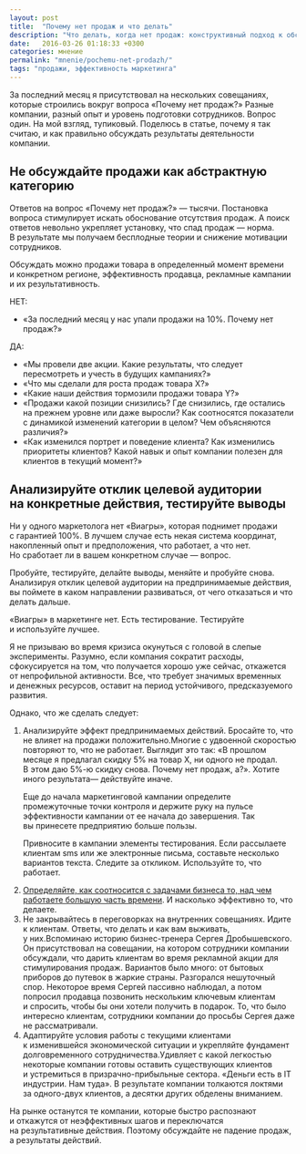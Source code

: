 ```yaml
---
layout: post
title:  "Почему нет продаж и что делать"
description: "Что делать, когда нет продаж: конструктивный подход к обсуждению причин + 4 практические рекомендации"
date:   2016-03-26 01:18:33 +0300
categories: мнение
permalink: "mnenie/pochemu-net-prodazh/"
tags: "продажи, эффективность маркетинга"
---
```


<p>За&nbsp;последний месяц я&nbsp;присутствовал на&nbsp;нескольких совещаниях, которые строились вокруг вопроса «Почему нет продаж?» Разные компании, разный опыт и&nbsp;уровень подготовки сотрудников. Вопрос один. На&nbsp;мой взгляд, тупиковый. Поделюсь в&nbsp;статье, почему я&nbsp;так считаю, и&nbsp;как правильно обсуждать результаты деятельности компании.</p> <!--more-->
<h2>Не&nbsp;обсуждайте продажи как абстрактную категорию</h2>
<p>Ответов на&nbsp;вопрос «Почему нет продаж?»&nbsp;— тысячи. Постановка вопроса стимулирует искать обоснование отсутствия продаж. А&nbsp;поиск ответов невольно укрепляет установку, что спад продаж&nbsp;— норма. В&nbsp;результате мы&nbsp;получаем бесплодные теории и&nbsp;снижение мотивации сотрудников.</p>
<p>Обсуждать можно продажи товара в&nbsp;определенный момент времени и&nbsp;конкретном регионе, эффективность продавца, рекламные кампании и&nbsp;их&nbsp;результативность.</p>
<p>НЕТ:</p>
<ul> 
	<li>«За&nbsp;последний месяц у&nbsp;нас упали продажи на&nbsp;10%. Почему нет продаж?»</li>
 </ul>
<p>ДА:</p>
<ul> 
	<li>«Мы&nbsp;провели две акции. Какие результаты, что следует пересмотреть и&nbsp;учесть в&nbsp;будущих кампаниях?»</li>
	<li>«Что мы&nbsp;сделали для роста продаж товара Х?»</li>
	<li>«Какие наши действия тормозили продажи товара Y?»</li>
	<li>«Продажи какой позиции снизились? Где снизились, где остались на&nbsp;прежнем уровне или даже выросли? Как соотносятся показатели с&nbsp;динамикой изменений категории в&nbsp;целом? Чем объясняются различия?»</li>
	<li>«Как изменился портрет и&nbsp;поведение клиента? Как изменились приоритеты клиентов? Какой навык и&nbsp;опыт компании полезен для клиентов в&nbsp;текущий момент?»</li>
 </ul>
<h2>Анализируйте отклик целевой аудитории на&nbsp;конкретные действия, тестируйте выводы</h2>
<p>Ни&nbsp;у&nbsp;одного маркетолога нет «Виагры», которая поднимет продажи с&nbsp;гарантией 100%. В&nbsp;лучшем случае есть некая система координат, накопленный опыт и&nbsp;предположения, что работает, а&nbsp;что нет. Но&nbsp;сработает&nbsp;ли в&nbsp;вашем конкретном случае&nbsp;— вопрос.</p>
<p>Пробуйте, тестируйте, делайте выводы, меняйте и&nbsp;пробуйте снова. Анализируя отклик целевой аудитории на&nbsp;предпринимаемые действия, вы&nbsp;поймете в&nbsp;каком направлении развиваться, от&nbsp;чего отказаться и&nbsp;что делать дальше.</p>
<div class="hip">«Виагры» в&nbsp;маркетинге нет. Есть тестирование. Тестируйте и&nbsp;используйте лучшее.</a></div>
<p>Я&nbsp;не&nbsp;призываю во&nbsp;время кризиса окунуться с&nbsp;головой в&nbsp;слепые эксперименты. Разумно, если компания сократит расходы, сфокусируется на&nbsp;том, что получается хорошо уже сейчас, откажется от&nbsp;непрофильной активности. Все, что требует значимых временных и&nbsp;денежных ресурсов, оставит на&nbsp;период устойчивого, предсказуемого развития.</p>
<p>Однако, что&nbsp;же сделать следует:</p>
<ol> 
	<li>Анализируйте эффект предпринимаемых действий. Бросайте&nbsp;то, что не&nbsp;влияет на&nbsp;продажи положительно.Многие с&nbsp;удвоенной скоростью повторяют&nbsp;то, что не&nbsp;работает. Выглядит это так: «В&nbsp;прошлом месяце я&nbsp;предлагал скидку&nbsp;5% на&nbsp;товар&nbsp;Х, ни&nbsp;одного не&nbsp;продал. В&nbsp;этом даю 5%-ю скидку снова. Почему нет продаж, а?». Хотите иного результата— действуйте иначе. 
<p>Еще до&nbsp;начала маркетинговой кампании определите промежуточные точки контроля и&nbsp;держите руку на&nbsp;пульсе эффективности кампании от&nbsp;ее&nbsp;начала до&nbsp;завершения. Так вы&nbsp;принесете предприятию больше пользы.</p>
<p>Привносите в&nbsp;кампании элементы тестирования. Если рассылаете клиентам sms или&nbsp;же электронные письма, составьте несколько вариантов текста. Следите за&nbsp;откликом. Используйте&nbsp;то, что работает.</p>
 </li>
<li><a href="http://www.bartoshevich.by/instrukcii/effektivnost-marketinga/">Определяйте, как соотносится с&nbsp;задачами бизнеса&nbsp;то, над чем работаете большую часть времени</a>. И&nbsp;насколько эффективно&nbsp;то, что делаете.</li>
<li>Не&nbsp;закрывайтесь в&nbsp;переговорках на&nbsp;внутренних совещаниях. Идите к&nbsp;клиентам. Ответы, что делать и&nbsp;как вам выживать, у&nbsp;них.Вспоминаю историю бизнес-тренера Сергея Дробышевского. Он&nbsp;присутствовал на&nbsp;совещании, на&nbsp;котором сотрудники компании обсуждали, что дарить клиентам во&nbsp;время рекламной акции для стимулирования продаж. Вариантов было много: от&nbsp;бытовых приборов до&nbsp;путевок в&nbsp;жаркие страны. Разгорался нешуточный спор. Некоторое время Сергей пассивно наблюдал, а&nbsp;потом попросил продавца позвонить нескольким ключевым клиентам и&nbsp;спросить, чтобы&nbsp;бы они хотели получить в&nbsp;подарок. То, что было интересно клиентам, сотрудники компании до&nbsp;просьбы Сергея даже не&nbsp;рассматривали.</li>
<li>Адаптируйте условия работы с&nbsp;текущими клиентами к&nbsp;изменившейся экономической ситуации и&nbsp;укрепляйте фундамент долговременного сотрудничества.Удивляет с&nbsp;какой легкостью некоторые компании готовы оставить существующих клиентов и&nbsp;устремиться в&nbsp;призрачно-прибыльные сектора. «Деньги есть в&nbsp;IT индустрии. Нам туда». В&nbsp;результате компании толкаются локтями за&nbsp;одного-двух клиентов, а&nbsp;десятки других обделены вниманием.</li>
 </ol>
<p>На&nbsp;рынке останутся те&nbsp;компании, которые быстро распознают и&nbsp;откажутся от&nbsp;неэффективных шагов и&nbsp;переключатся на&nbsp;результативные действия. Поэтому обсуждайте не&nbsp;падение продаж, а&nbsp;результаты действий.</p>
